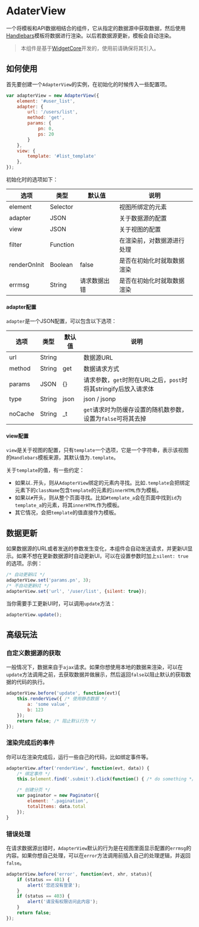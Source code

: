 # AdaterView

一个将模板和API数据相结合的组件，它从指定的数据源中获取数据，然后使用[Handlebars](http://handlebarsjs.com/)模板将数据进行渲染。以后若数据源更新，模板会自动渲染。

> 本组件是基于[WidgetCore](https://github.com/novawidgets/widgetcore)开发的，使用前请确保将其引入。

## 如何使用

首先要创建一个`AdapterView`的实例，在初始化的时候传入一些配置项。

```js
var adapterView = new AdapterView({
    element: '#user_list',
    adapter: {
        url: '/users/list',
        method: 'get',
        params: {
            pn: 0,
            ps: 20
        }
    },
    view: {
        template: '#list_template'
    },
});
```

初始化时的选项如下：

选项         | 类型     | 默认值       | 说明
-------------|----------|--------------|---------------------------
element      | Selector |              | 视图所绑定的元素
adapter      | JSON     |              | 关于数据源的配置
view         | JSON     |              | 关于视图的配置
filter       | Function |              | 在渲染前，对数据源进行处理
renderOnInit | Boolean  | false        | 是否在初始化时就取数据渲染
errmsg       | String   | 请求数据出错 | 是否在初始化时就取数据渲染

#### adapter配置

`adapter`是一个JSON配置，可以包含以下选项：

选项    | 类型   | 默认值 | 说明
--------|--------|--------|---------------------------------------------------------------
url     | String |        | 数据源URL
method  | String | get    | 数据请求方式
params  | JSON   | {}     | 请求参数，`get`时附在URL之后，`post`时将其stringify后放入请求体
type    | String | json   | json / jsonp
noCache | String | _t     | `get`请求时为防缓存设置的随机数参数，设置为`false`可将其去掉

#### view配置

`view`是关于视图的配置，只有`template`一个选项，它是一个字符串，表示该视图的`Handlebars`模板来源，其默认值为`.template`。

关于`template`的值，有一些约定：

* 如果以`.`开头，则从`AdapterView`绑定的元素内寻找。比如`.template`会把绑定元素下的`className`包含`template`的元素的`innerHTML`作为模板。
* 如果以`#`开头，则从整个页面寻找。比如`#template_a`会在页面中找到`id`为`template_a`的元素，将其`innerHTML`作为模板。
* 其它情况，会把`template`的值直接作为模板。

## 数据更新

如果数据源的URL或者发送的参数发生变化，本组件会自动发送请求，并更新UI显示。如果不想在更新数据源时自动更新UI，可以在设置参数时加上`silent: true`的选项。示例：

```js
/* 自动更新UI */
adapterView.set('params.pn', 3);
/* 不自动更新UI */
adapterView.set('url', '/user/list', {silent: true});
```

当你需要手工更新UI时，可以调用`update`方法：

```js
adapterView.update();
```

## 高级玩法

### 自定义数据源的获取

一般情况下，数据来自于`ajax`请求。如果你想使用本地的数据来渲染，可以在`update`方法调用之前，去获取数据并做展示，然后返回`false`以阻止默认的获取数据的代码的执行。

```js
adapterView.before('update', function(evt){
    this.renderView({ /* 使用静态数据 */
        a: 'some value',
        b: 123
    });
    return false; /* 阻止默认行为 */
});
```

### 渲染完成后的事件

你可以在渲染完成后，运行一些自己的代码，比如绑定事件等。

```js
adapterView.after('renderView', function(evt, data)) {
    /* 绑定事件 */
    this.$element.find('.submit').click(function() { /* do something */ });

    /* 创建分页 */
    var paginator = new Paginator({
        element: '.pagination',
        totalItems: data.total
    });
}
```

### 错误处理

在请求数据源出错时，`AdapterView`默认的行为是在视图里面显示配置的`errmsg`的内容。如果你想自己处理，可以在`error`方法调用前插入自己的处理逻辑，并返回`false`。

```js
adapterView.before('error', function(evt, xhr, status){
    if (status == 401) {
        alert('您还没有登录');
    }
    if (status == 403) {
        alert('请没有权限访问此内容');
    }
    return false;
});
```


